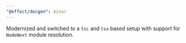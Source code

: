 ```yaml
---
"@effect/docgen": minor
---
```


Modernized and switched to a `tsc` and `tsx` based setup with support for `NodeNext` module resolution.
